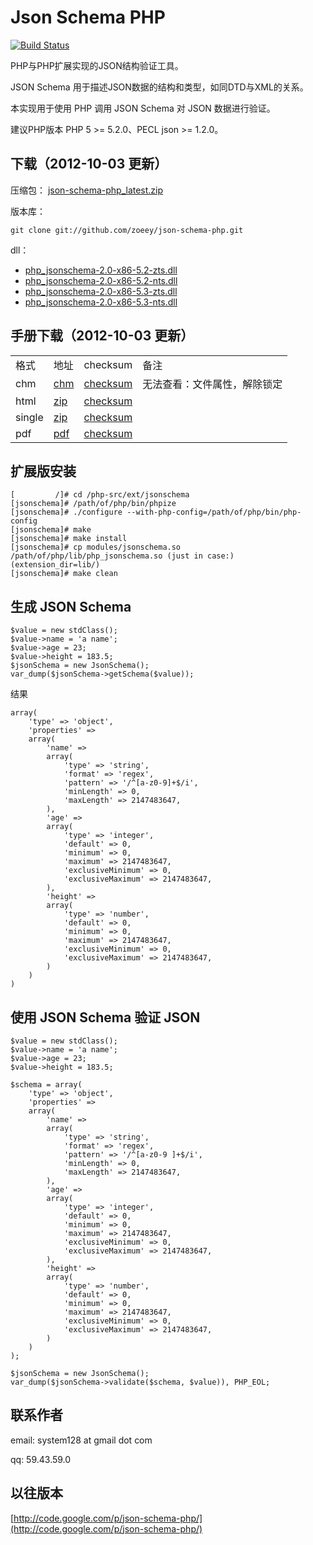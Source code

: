 Json Schema PHP
===============

[![Build Status](https://secure.travis-ci.org/eixom/json-schema-php.png)](http://travis-ci.org/eixom/json-schema-php)

PHP与PHP扩展实现的JSON结构验证工具。

JSON Schema 用于描述JSON数据的结构和类型，如同DTD与XML的关系。

本实现用于使用 PHP 调用 JSON Schema 对 JSON 数据进行验证。

建议PHP版本 PHP 5 >= 5.2.0、PECL json >= 1.2.0。 


## 下载（2012-10-03 更新）
压缩包：
[json-schema-php_latest.zip](https://github.com/downloads/zoeey/json-schema-php/json-schema-php_latest.zip)

版本库：
```
git clone git://github.com/zoeey/json-schema-php.git
```

dll：


* [php_jsonschema-2.0-x86-5.2-zts.dll](https://github.com/zoeey/json-schema-php/raw/master/dll/php_jsonschema-2.0-x86-5.2-zts.dll)
* [php_jsonschema-2.0-x86-5.2-nts.dll](https://github.com/zoeey/json-schema-php/raw/master/dll/php_jsonschema-2.0-x86-5.2-nts.dll)
* [php_jsonschema-2.0-x86-5.3-zts.dll](https://github.com/zoeey/json-schema-php/raw/master/dll/php_jsonschema-2.0-x86-5.3-zts.dll)
* [php_jsonschema-2.0-x86-5.3-nts.dll](https://github.com/zoeey/json-schema-php/raw/master/dll/php_jsonschema-2.0-x86-5.3-nts.dll)

## 手册下载（2012-10-03 更新）
<table>
    <tr>
        <td>格式 </td>
        <td>地址 </td>
        <td>checksum</td>
        <td>备注 </td>
    </tr>
    <tr>
        <td>chm</td>
        <td>
            <a href="https://github.com/zoeey/json-schema-php/raw/master/docs/build/json-schema-php.chm" rel="nofollow">chm</a>
        </td>
        <td>
            <a href="https://github.com/zoeey/json-schema-php/raw/master/docs/build/json-schema-php.chm.checksum" rel="nofollow">checksum</a>
        </td>
        <td>无法查看：文件属性，解除锁定 </td>
    </tr>
    <tr>
        <td> html </td>
        <td>
            <a href="https://github.com/zoeey/json-schema-php/raw/master/docs/build/json-schema-php-html.zip" rel="nofollow">zip</a>
        </td>
        <td>
            <a href="https://github.com/zoeey/json-schema-php/raw/master/docs/build/json-schema-php-html.zip.checksum" rel="nofollow">checksum</a>
        </td>
        <td>
        </td>
    </tr>
    <tr>
        <td> single  </td>
        <td>
            <a href="https://github.com/zoeey/json-schema-php/raw/master/docs/build/json-schema-php-single.zip" rel="nofollow"> zip</a>
        </td>
        <td>
            <a href="https://github.com/zoeey/json-schema-php/raw/master/docs/build/json-schema-php-single.zip.checksum" rel="nofollow">checksum</a>
        </td>
        <td>
        </td>
    </tr>
    <tr>
        <td>pdf  </td>
        <td>
            <a href="https://github.com/zoeey/json-schema-php/raw/master/docs/build/json-schema-php.pdf" rel="nofollow"> pdf</a>
        </td>
        <td>
            <a href="https://github.com/zoeey/json-schema-php/raw/master/docs/build/json-schema-php.pdf.checksum" rel="nofollow">checksum</a>
        </td>
        <td>
        </td>
    </tr>
</table>

## 扩展版安装 

```
[         /]# cd /php-src/ext/jsonschema
[jsonschema]# /path/of/php/bin/phpize
[jsonschema]# ./configure --with-php-config=/path/of/php/bin/php-config
[jsonschema]# make
[jsonschema]# make install
[jsonschema]# cp modules/jsonschema.so /path/of/php/lib/php_jsonschema.so (just in case:) (extension_dir=lib/)
[jsonschema]# make clean
```

## 生成 JSON Schema
```
$value = new stdClass();
$value->name = 'a name';
$value->age = 23;
$value->height = 183.5;
$jsonSchema = new JsonSchema();
var_dump($jsonSchema->getSchema($value));
```
结果 
```
array(
    'type' => 'object',
    'properties' =>
    array(
        'name' =>
        array(
            'type' => 'string',
            'format' => 'regex',
            'pattern' => '/^[a-z0-9]+$/i',
            'minLength' => 0,
            'maxLength' => 2147483647,
        ),
        'age' =>
        array(
            'type' => 'integer',
            'default' => 0,
            'minimum' => 0,
            'maximum' => 2147483647,
            'exclusiveMinimum' => 0,
            'exclusiveMaximum' => 2147483647,
        ),
        'height' =>
        array(
            'type' => 'number',
            'default' => 0,
            'minimum' => 0,
            'maximum' => 2147483647,
            'exclusiveMinimum' => 0,
            'exclusiveMaximum' => 2147483647,
        )
    )
)
```
## 使用 JSON Schema 验证 JSON
```
$value = new stdClass();
$value->name = 'a name';
$value->age = 23;
$value->height = 183.5;

$schema = array(
    'type' => 'object',
    'properties' =>
    array(
        'name' =>
        array(
            'type' => 'string',
            'format' => 'regex',
            'pattern' => '/^[a-z0-9 ]+$/i',
            'minLength' => 0,
            'maxLength' => 2147483647,
        ),
        'age' =>
        array(
            'type' => 'integer',
            'default' => 0,
            'minimum' => 0,
            'maximum' => 2147483647,
            'exclusiveMinimum' => 0,
            'exclusiveMaximum' => 2147483647,
        ),
        'height' =>
        array(
            'type' => 'number',
            'default' => 0,
            'minimum' => 0,
            'maximum' => 2147483647,
            'exclusiveMinimum' => 0,
            'exclusiveMaximum' => 2147483647,
        )
    )
);

$jsonSchema = new JsonSchema();
var_dump($jsonSchema->validate($schema, $value)), PHP_EOL;
```

## 联系作者

email: system128 at gmail dot com

qq: 59.43.59.0

## 以往版本
[http://code.google.com/p/json-schema-php/](http://code.google.com/p/json-schema-php/)
